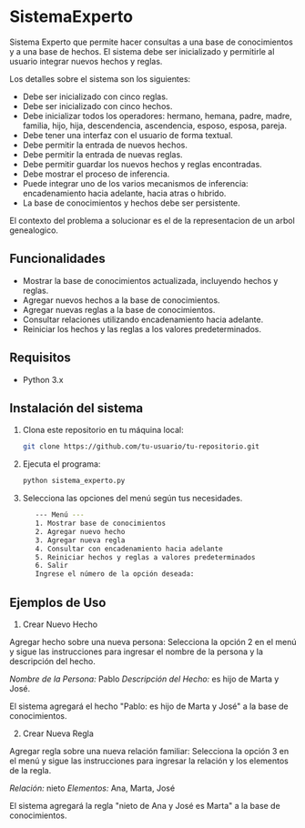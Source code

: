 # SistemaExperto
Sistema Experto que permite hacer consultas a una base de conocimientos y a una base de hechos.
El sistema debe ser inicializado y permitirle al usuario integrar nuevos hechos y reglas.

Los detalles sobre el sistema son los siguientes:
- Debe ser inicializado con cinco reglas.
- Debe ser inicializado con cinco hechos.
- Debe inicializar todos los operadores: hermano, hemana, padre, madre, familia, hijo, hija, descendencia, ascendencia, esposo, esposa, pareja.
- Debe tener una interfaz con el usuario de forma textual.
- Debe permitir la entrada de nuevos hechos.
- Debe permitir la entrada de nuevas reglas.
- Debe permitir guardar los nuevos hechos y reglas encontradas.
- Debe mostrar el proceso de inferencia.
- Puede integrar uno de los varios mecanismos de inferencia: encadenamiento hacia adelante, hacia atras o hıbrido.
- La base de conocimientos y hechos debe ser persistente.

El contexto del problema a solucionar es el de la representacion de un  arbol genealogico.

## Funcionalidades

- Mostrar la base de conocimientos actualizada, incluyendo hechos y reglas.
- Agregar nuevos hechos a la base de conocimientos.
- Agregar nuevas reglas a la base de conocimientos.
- Consultar relaciones utilizando encadenamiento hacia adelante.
- Reiniciar los hechos y las reglas a los valores predeterminados.

## Requisitos

- Python 3.x

## Instalación del sistema

1. Clona este repositorio en tu máquina local:

   ```bash
   git clone https://github.com/tu-usuario/tu-repositorio.git

2. Ejecuta el programa:

   ```bash
   python sistema_experto.py

3. Selecciona las opciones del menú según tus necesidades.

   ```bash
      --- Menú ---
      1. Mostrar base de conocimientos
      2. Agregar nuevo hecho
      3. Agregar nueva regla
      4. Consultar con encadenamiento hacia adelante
      5. Reiniciar hechos y reglas a valores predeterminados
      6. Salir
      Ingrese el número de la opción deseada: 

## Ejemplos de Uso

   1. Crear Nuevo Hecho
      
   Agregar hecho sobre una nueva persona:
   Selecciona la opción 2 en el menú y sigue las instrucciones para ingresar el nombre de la persona y la descripción del hecho.
   
   *Nombre de la Persona:* Pablo
   *Descripción del Hecho:* es hijo de Marta y José.
   
   El sistema agregará el hecho "Pablo: es hijo de Marta y José" a la base de conocimientos.
   
   2. Crear Nueva Regla
      
   Agregar regla sobre una nueva relación familiar:
   Selecciona la opción 3 en el menú y sigue las instrucciones para ingresar la relación y los elementos de la regla.
   
   *Relación:* nieto
   *Elementos:* Ana, Marta, José
   
   El sistema agregará la regla "nieto de Ana y José es Marta" a la base de conocimientos.



